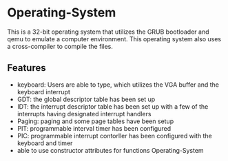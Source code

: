 # Operating-System
This is a 32-bit operating system that utilizes the GRUB bootloader and qemu to emulate a computer environment. This operating system also uses a cross-compiler to compile the files.

## Features
- keyboard: Users are able to type, which utilizes the VGA buffer and the keyboard interrupt
- GDT: the global descriptor table has been set up
- IDT: the interrupt descriptor table has been set up with a few of the interrupts having designated interrupt handlers
- Paging: paging and some page tables have been setup
- PIT: programmable interval timer has been configured 
- PIC: programmable interrupt contorller has been configured with the keyboard and timer
- able to use constructor attributes for functions
 Operating-System
